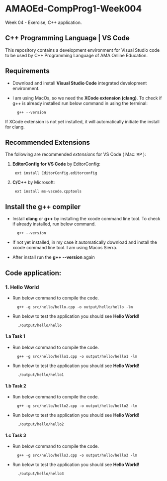 # AMAOEd-CompProg1-Week004
Week 04 - Exercise, C++ application. 

## C++ Programming Language | VS Code

This repository contains a development environment for Visual Studio code to be used by C++ Programming Language of AMA Online Education.

## Requirements

* Download and install **Visual Studio Code** integrated development environment.

* I am using MacOs, so we need the **XCode extension (clang)**. To check if g++ is already installed run below command in using the terminal:

        g++ --version

If XCode extension is not yet installed, it will automatically initiate the install for clang.

## Recommended Extensions

The following are recommended _extensions_ for VS Code ( Mac: <kbd>&#8984;</kbd><kbd>P</kbd> ):

1. **EditorConfig for VS Code** by EditorConfig:

        ext install EditorConfig.editorconfig

2. **C/C++** by Microsoft:

        ext install ms-vscode.cpptools

## Install the g++ compiler

* Install **clang** or **g++** by installing the xcode command line tool. To check if already installed, run below command.

        g++ --version

* If not yet installed, in my case it automatically download and install the xcode command line tool. I am using Macos Sierra.

* After install run the **g++ --version** again

## Code application:

### 1. Hello World

* Run below command to compile the code.

        g++ -g src/hello/hello.cpp -o output/hello/hello -lm

* Run below to test the application you should see **Hello World!**

        ./output/hello/hello

#### 1.a Task 1

* Run below command to compile the code.

        g++ -g src/hello/hello1.cpp -o output/hello/hello1 -lm

* Run below to test the application you should see **Hello World!**

        ./output/hello/hello1

#### 1.b Task 2

* Run below command to compile the code.

        g++ -g src/hello/hello2.cpp -o output/hello/hello2 -lm

* Run below to test the application you should see **Hello World!**

        ./output/hello/hello2

#### 1.c Task 3

* Run below command to compile the code.

        g++ -g src/hello/hello3.cpp -o output/hello/hello3 -lm

* Run below to test the application you should see **Hello World!**

        ./output/hello/hello3



